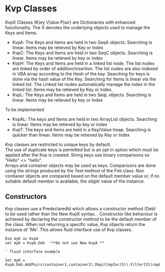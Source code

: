 # Kvp Classes

KvpX Classes (K)ey V)alue P)air) are Dictionaries with enhanced functionality.  The X denotes the underlying objects used to manage the Keys and Items. 
- KvpA:  The Keys and Items are held in two SeqA objects. Searching is linear. Items may be retieved by Key or Index
- KvpC:  The Keys and Items are held in two SeqC objects. Searching is linear. Items may be retieved by key or index
- KvpH:  The Keys and Items are held in a linked list node.  The list nodes are linked by order of addition/insertion.  The list nodes are also indexed in VBA array according to the Hash of the key. Searching for keys is done via the hash value of the Key. Searching for Items is linear via the linked list.  The Linked list nodes automatically manage the index in the linked list. Items may be retieved by Key or Index.
- KvpL:  The Keys and Items are held in two SeqL objects. Searching is linear. Items may be retieved by key or Index
  
To be implemented    
  
- KvpAL: The keys and Items are held in two ArrayList objects.  Searching is linear.  Items may be retieved by key or index
- KvpT:   The keys and items are held in a Key/Value treap.  Searching is quicker than linear.  Items may be retieved by Key or Index

Kvp classes are restricted to unique keys by default.  
The use of duplicate keys is permitted but is an opt in option which must be applied after the Kvp is created.
String keys use binary comparisons so "Hello" <> "hello".   
Arrays and container objects may be used as keys.  Comparisons are done using the strings produced by the Text method of the Fmt class.
Non contianer objects are compared based on the default member value or, if no suitable default member is available,  the objptr value of the instance.

## Constructors
Kvp classes use a PredeclaredId which allows a constructor method (Deb) to be used rather than the New KvpX syntax.  .  Constructor like behaviour is achieved by declaring the constructor method to be the default member of the class.  When not returning a specific value, Kvp objects return the instance of 'Me'.  This allows fluid interface use of Kvp classes.
```
Dim myK as KvpA
set myK = KvpA.Deb  '**Do not use New KvpA **

' fluid interface example

Set myK = KvpA.Deb.AddPairs(container1,container2).Mapit(mpInc(5)).FiltertIt(cmpLT(42))
```
